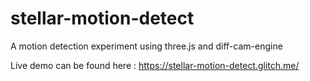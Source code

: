 # stellar-motion-detect
A motion detection experiment using three.js and diff-cam-engine

Live demo can be found here : https://stellar-motion-detect.glitch.me/
